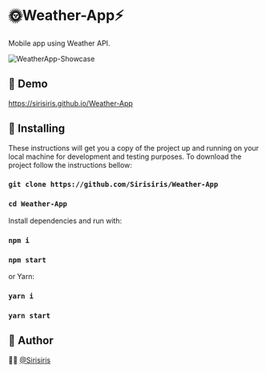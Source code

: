 # 🌞Weather-App⚡

Mobile app using Weather API.

![WeatherApp-Showcase](https://media.giphy.com/media/LrkYPT1XbhuKQjJ50k/giphy.gif)

## 👀 Demo

https://sirisiris.github.io/Weather-App

## 🔌 Installing

These instructions will get you a copy of the project up and running on your local machine for development and testing purposes.
To download the project follow the instructions bellow:

### `git clone https://github.com/Sirisiris/Weather-App`
### `cd Weather-App`

Install dependencies and run with:

### `npm i`
### `npm start`

or Yarn:

### `yarn i`
### `yarn start`

## 🦾 Author

👩‍💻 <a href='https://www.linkedin.com/in/1ri5/'>@Sirisiris</a>
